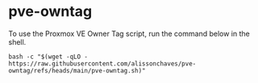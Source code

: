# pve-owntag

To use the Proxmox VE Owner Tag script, run the command below in the shell.
```
bash -c "$(wget -qLO - https://raw.githubusercontent.com/alissonchaves/pve-owntag/refs/heads/main/pve-owntag.sh)"
```
